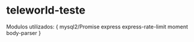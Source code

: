# teleworld-teste

Modulos utilizados:
{
  mysql2/Promise
  express
  express-rate-limit
  moment
  body-parser
}
